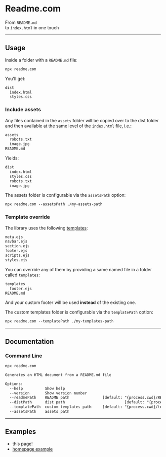 # Readme.com

From `README.md`  
to `index.html` in one touch

---

## Usage

Inside a folder with a `README.md` file:

```txt
npx readme.com
```

You'll get:

```txt
dist
  index.html
  styles.css
```

### Include assets

Any files contained in the `assets` folder will be copied over to the dist folder and then available at the same level of the `index.html` file, i.e.:

```txt
assets
  robots.txt
  image.jpg
README.md
```

Yields:

```txt
dist
  index.html
  styles.css
  robots.txt
  image.jpg
```

The assets folder is configurable via the `assetsPath` option:

```txt
npx readme.com --assetsPath ./my-assets-path
```

### Template override

The library uses the following [templates](./src/templates):

```txt
meta.ejs
navbar.ejs
section.ejs
footer.ejs
scripts.ejs
styles.ejs
```

You can override any of them by providing a same named file in a folder called `templates`:

```txt
templates
  footer.ejs
README.md
```

And your custom footer will be used **instead** of the existing one.

The custom templates folder is configurable via the `templatePath` option:

```txt
npx readme.com --templatePath ./my-templates-path
```

---

## Documentation

### Command Line

```txt
npx readme.com

Generates an HTML document from a README.md file

Options:
  --help          Show help                                            [boolean]
  --version       Show version number                                  [boolean]
  --readmePath    README path               [default: "{process.cwd}/README.md"]
  --distPath      dist path                           [default: "{process.cwd}"]
  --templatePath  custom templates path     [default: "{process.cwd}/templates"]
  --assetsPath    assets path
```

---

## Examples

- this page!
- [homepage example](https://moonwave99.github.io/readme.com.example/)
